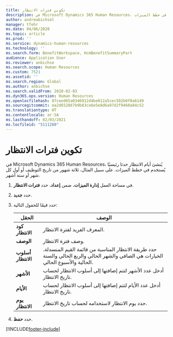 ```yaml
---
title: تكوين فترات الانتظار
description: في Microsoft Dynamics 365 Human Resources، يُنشئ أيام الانتظار حدثا رئيسيًا يُستخدم في خطط الميزات.
author: andreabichsel
manager: tfehr
ms.date: 04/06/2020
ms.topic: article
ms.prod: ''
ms.service: dynamics-human-resources
ms.technology: ''
ms.search.form: BenefitWorkspace, HcmBenefitSummaryPart
audience: Application User
ms.reviewer: anbichse
ms.search.scope: Human Resources
ms.custom: 7521
ms.assetid: ''
ms.search.region: Global
ms.author: anbichse
ms.search.validFrom: 2020-02-03
ms.dyn365.ops.version: Human Resources
ms.openlocfilehash: 07ceed65a0346912d4be012a5cec502b0f0a6149
ms.sourcegitcommit: ea2d652867b9b83ce6e5e8d6a97d2f9460a84c52
ms.translationtype: HT
ms.contentlocale: ar-SA
ms.lasthandoff: 02/03/2021
ms.locfileid: "5111260"
---
```

# <a name="configure-waiting-periods"></a>تكوين فترات الانتظار

في Microsoft Dynamics 365 Human Resources، يُنشئ أيام الانتظار حدثا رئيسيًا يُستخدم في خطط الميزات. على سبيل المثال، ثلاثة شهور من تاريخ التوظيف أو أول كل شهر أو ستة أشهر.   

1. في مساحة العمل **إدارة الميزات**، ضمن **إعداد**، حدد **فترات الانتظار**.

2. حدد **جديد**.

3. حدد قيمًا للحقول التالية:

   | الحقل | ‏‏الوصف |
   | --- | --- |
   | **كود الانتظار** | المعرف الفريد لفترة الانتظار. |
   | **‏‏الوصف** | وصف فترة الانتظار. |
   | **أسلوب الانتظار** | حدد طريقة الانتظار المناسبة من قائمة القيم المنسدلة. الخيارات هي الصافي والشهر الحالي والربع الحالي والسنة الحالية والأسبوع الحالي. |
   | **الأشهر** | أدخل عدد الأشهر لتتم إضافتها إلى أسلوب الانتظار لحساب تاريخ الانتظار. |
   | **الأيام** | أدخل عدد الأيام لتتم إضافتها إلى أسلوب الانتظار لحساب تاريخ الانتظار. |
   | **يوم الانتظار** | حدد يوم الانتظار لاستخدامه لحساب تاريخ الانتظار. |

4. حدد **حفظ**.


[!INCLUDE[footer-include](../includes/footer-banner.md)]